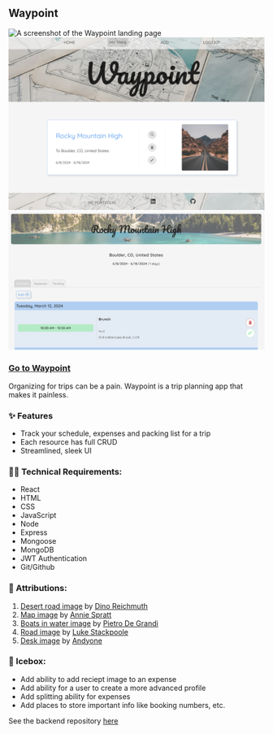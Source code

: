## Waypoint

![A screenshot of the Waypoint landing page](./public/screenshots/landing.png)
![A screenshot of the Waypoint trip list page](./public/screenshots/triplist.png)
![A screenshot of the Waypoint schedule page](./public/screenshots/schedule.png)

### [Go to Waypoint]()

Organizing for trips can be a pain. Waypoint is a trip planning app that makes it painless.

### ✨ Features

- Track your schedule, expenses and packing list for a trip
- Each resource has full CRUD
- Streamlined, sleek UI

### 🧑‍💻 Technical Requirements:

- React
- HTML
- CSS
- JavaScript
- Node
- Express
- Mongoose
- MongoDB
- JWT Authentication
- Git/Github

### 🙏 Attributions: 

1. [Desert road image](https://unsplash.com/photos/yellow-volkswagen-van-on-road-A5rCN8626Ck) by [Dino Reichmuth](https://unsplash.com/@dinoreichmuth)
2. [Map image](https://unsplash.com/photos/white-and-green-state-maps-AFB6S2kibuk) by [Annie Spratt](https://unsplash.com/@anniespratt)
3. [Boats in water image](https://unsplash.com/photos/three-brown-wooden-boat-on-blue-lake-water-taken-at-daytime-T7K4aEPoGGk) by [Pietro De Grandi](https://unsplash.com/@peter_mc_greats)
4. [Road image](https://unsplash.com/photos/concrete-rail-road-ZRsJmpt9pNI) by [Luke Stackpoole](https://unsplash.com/@withluke)
5. [Desk image](https://unsplash.com/photos/black-camera-with-black-eyeglassse--WW8jBak7bo) by [Andyone](https://unsplash.com/@andyoneru)

### 🧊 Icebox: 
- Add ability to add reciept image to an expense
- Add ability for a user to create a more advanced profile
- Add splitting ability for expenses
- Add places to store important info like booking numbers, etc.

See the backend repository [here](https://github.com/natesobeck/waypoint-back-end)